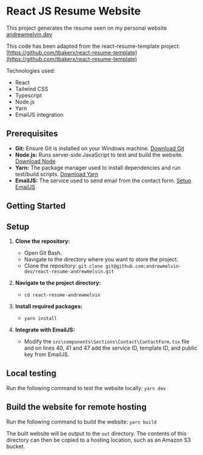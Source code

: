 # React JS Resume Website

This project generates the resume seen on my personal website [andrewmelvin.dev](https://andrewmelvin.dev/)

This code has been adapted from the react-resume-template project: [https://github.com/tbakerx/react-resume-template](https://github.com/tbakerx/react-resume-template)

Technologies used:
* React
* Tailwind CSS
* Typescript
* Node.js
* Yarn
* EmailJS integration

## Prerequisites

* **Git:** Ensure Git is installed on your Windows machine. [Download Git](https://gitforwindows.org/)
* **Node.js:** Runs server-side JavaScript to test and build the website. [Download Node](https://nodejs.org/en/download/)
* **Yarn:** The package manager used to install dependencies and run test/build scripts. [Download Yarn](https://yarnpkg.com/getting-started/install)
* **EmailJS:** The service used to send email from the contact form. [Setup EmailJS](https://www.emailjs.com/)

## Getting Started

## Setup

1. **Clone the repository:**
   * Open Git Bash.
   * Navigate to the directory where you want to store the project.
   * Clone the repository: `git clone git@github.com:andrewmelvin-dev/react-resume-andrewmelvin.git`

2. **Navigate to the project directory:**
   * `cd react-resume-andrewmelvin`

3. **Install required packages:**
   * `yarn install`

4. **Integrate with EmailJS:**
   * Modify the `src\components\Sections\Contact\ContactForm.tsx` file and on lines 40, 41 and 47 add the service ID, template ID, and public key from EmailJS.

## Local testing

Run the following command to test the website locally:
`yarn dev`

## Build the website for remote hosting

Run the following command to build the website:
`yarn build`

The built website will be output to the `out` directory. The contents of this directory can then be copied to a hosting location, such as an Amazon S3 bucket.
